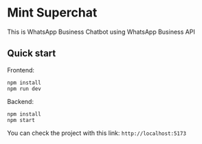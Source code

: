 # Mint Superchat

This is WhatsApp Business Chatbot using WhatsApp Business API

## Quick start

Frontend: 
```
npm install
npm run dev
```
Backend: 
```
npm install
npm start
```

You can check the project with this link: `http://localhost:5173`
